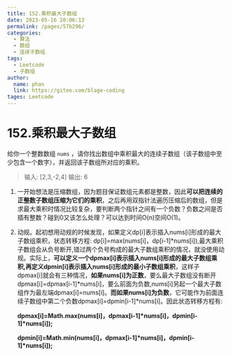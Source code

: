 ```yaml
---
title: 152.乘积最大子数组
date: 2023-05-16 20:06:13
permalink: /pages/57b296/
categories: 
  - 算法
  - 数组
  - 连续子数组
tags: 
  - Leetcode
  - 子数组
author: 
  name: phan
  link: https://gitee.com/blage-coding
tages: Leetcode
---
```

# 152.乘积最大子数组

给你一个整数数组 `nums` ，请你找出数组中乘积最大的连续子数组（该子数组中至少包含一个数字），并返回该子数组所对应的乘积。

> 输入: [2,3,-2,4]
> 输出: 6

1. 一开始想法是压缩数组，因为题目保证数组元素都是整数，因此**可以把连续的正整数子数组压缩为它们的乘积**，之后再用双指针法遍历压缩后的数组，但是求最大乘积时情况比较复杂，要判断两个指针之间有一个负数？负数之间是否插有整数？碰到0又该怎么处理？可以达到时间O(n)空间O(1)。

2. 动规。起初想用动规的时候发现，如果定义dp[i\]表示插入nums[i\]形成的最大子数组乘积，状态转移方程:
dp[i\]=max(nums[i\]，dp[i-1\]\*nums[i\]),最大乘积子数组会从负号断开,错过两个负号构成的最大子数组乘积的情况，就没使用动规。实际上，**可以定义一个dpmax[i\]表示插入nums[i\]形成的最大子数组乘积,再定义dpmin[i\]表示插入nums[i\]形成的最小子数组乘积**，这样子dpmax[i\]就会有三种情况，**如果nums[i\]为正数**，要么最大子数组没有断开dpmax[i\]=dpmax[i-1\]\*nums[i\]，要么前面为负数,nums[i\]另起一个最大子数组作为最左端dpmax[i\]=nums[i\]。**而如果nums[i\]为负数**，它可能作为前面连续子数组中第二个负数dpmax[i\]=dpmin[i-1\]\*nums[i\]。因此状态转移方程有:

   **dpmax[i\]=Math.max(nums[i\]，dpmax[i-1\]\*nums[i\]，dpmin[i-1\]\*nums[i\]);**

   **dpmin[i\]=Math.min(nums[i\]，dpmax[i-1\]\*nums[i\]，dpmin[i-1\]\*nums[i\]);**